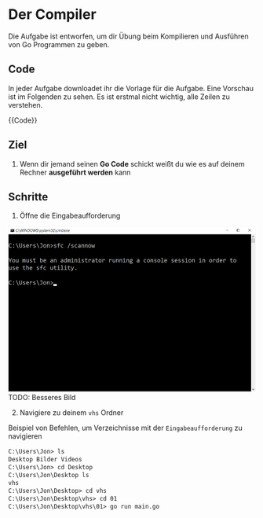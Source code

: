 # Der Compiler

Die Aufgabe ist entworfen, um dir Übung beim Kompilieren und Ausführen von Go Programmen zu geben.

## Code

In jeder Aufgabe downloadet ihr die Vorlage für die Aufgabe. Eine Vorschau ist im Folgenden zu sehen.
Es ist erstmal nicht wichtig, alle Zeilen zu verstehen.

{{Code}}

## Ziel

1. Wenn dir jemand seinen **Go Code** schickt weißt du wie es auf deinem Rechner **ausgeführt werden** kann

## Schritte

1. Öffne die Eingabeaufforderung

![img](/tasks/01/image.png) TODO: Besseres Bild

2. Navigiere zu deinem `vhs` Ordner

Beispiel von Befehlen, um Verzeichnisse mit der `Eingabeaufforderung` zu navigieren
```
C:\Users\Jon> ls
Desktop Bilder Videos
C:\Users\Jon> cd Desktop
C:\Users\Jon\Desktop ls
vhs 
C:\Users\Jon\Desktop> cd vhs
C:\Users\Jon\Desktop\vhs> cd 01
C:\Users\Jon\Desktop\vhs\01> go run main.go
```
